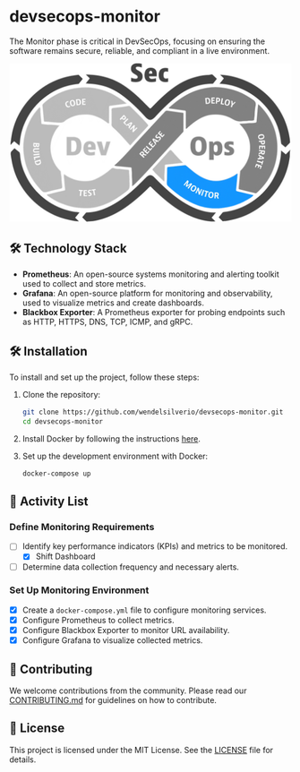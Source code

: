 # devsecops-monitor
The Monitor phase is critical in DevSecOps, focusing on ensuring the software remains secure, reliable, and compliant in a live environment.

![DevSecOps Monitor](assets/images/devsecops-monitor.png)

## 🛠️ Technology Stack
- **Prometheus**: An open-source systems monitoring and alerting toolkit used to collect and store metrics.
- **Grafana**: An open-source platform for monitoring and observability, used to visualize metrics and create dashboards.
- **Blackbox Exporter**: A Prometheus exporter for probing endpoints such as HTTP, HTTPS, DNS, TCP, ICMP, and gRPC.

## 🛠️ Installation

To install and set up the project, follow these steps:

1. Clone the repository:

    ```sh
    git clone https://github.com/wendelsilverio/devsecops-monitor.git
    cd devsecops-monitor
    ```

2. Install Docker by following the instructions [here](https://docs.docker.com/get-docker/).

3. Set up the development environment with Docker:

    ```sh
    docker-compose up
    ```

## 📅 Activity List

### Define Monitoring Requirements
- [ ] Identify key performance indicators (KPIs) and metrics to be monitored.
  - [X] Shift Dashboard
- [ ] Determine data collection frequency and necessary alerts.

### Set Up Monitoring Environment
- [X] Create a `docker-compose.yml` file to configure monitoring services.
- [X] Configure Prometheus to collect metrics.
- [X] Configure Blackbox Exporter to monitor URL availability.
- [X] Configure Grafana to visualize collected metrics.

## 🤝 Contributing

We welcome contributions from the community. Please read our [CONTRIBUTING.md](CONTRIBUTING.md) for guidelines on how to contribute.

## 📄 License

This project is licensed under the MIT License. See the [LICENSE](LICENSE) file for details.